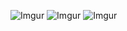 ![Imgur](https://i.imgur.com/39RSX2M.png)
![Imgur](https://i.imgur.com/bTNMk0K.png)
![Imgur](https://i.imgur.com/cqRfxRv.png)
